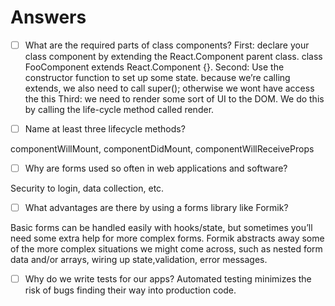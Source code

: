 # Answers

- [ ] What are the required parts of class components?
      First: declare your class component by extending the React.Component parent class. class FooComponent extends React.Component {}.
      Second: Use the constructor function to set up some state. because we’re calling extends, we also need to call super(); otherwise we wont have access the this
      Third: we need to render some sort of UI to the DOM. We do this by calling the life-cycle method called render.

- [ ] Name at least three lifecycle methods?

componentWillMount, componentDidMount, componentWillReceiveProps

- [ ] Why are forms used so often in web applications and software?

Security to login, data collection, etc.

- [ ] What advantages are there by using a forms library like Formik?

Basic forms can be handled easily with hooks/state, but sometimes you’ll need some extra help for more complex forms. Formik abstracts away some of the more complex situations we might come across, such as nested form data and/or arrays, wiring up state,validation, error messages.

- [ ] Why do we write tests for our apps?
      Automated testing minimizes the risk of bugs finding their way into production code.

